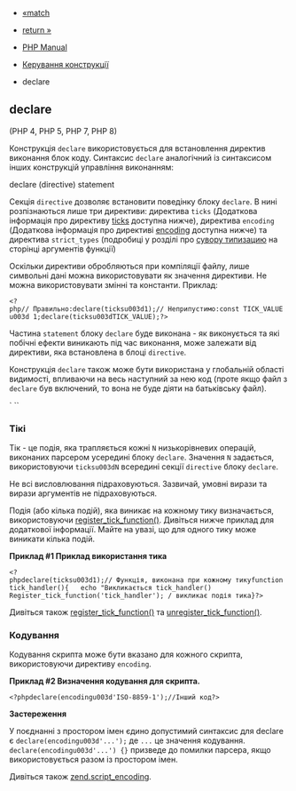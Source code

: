 - [«match](control-structures.match.md)
- [return »](function.return.md)

- [PHP Manual](index.md)
- [Керування конструкції](language.control-structures.md)
- declare

## declare

(PHP 4, PHP 5, PHP 7, PHP 8)

Конструкція `declare` використовується для встановлення директив виконання
блок коду. Синтаксис `declare` аналогічний із синтаксисом інших
конструкцій управління виконанням:

declare (directive)
statement

Секція `directive` дозволяє встановити поведінку блоку `declare`. В
нині розпізнаються лише три директиви: директива `ticks`
(Додаткова інформація про директиву
[ticks](control-structures.declare.md#control-structures.declare.ticks)
доступна нижче), директива `encoding` (Додаткова інформація про
директиві
[encoding](control-structures.declare.md#control-structures.declare.encoding)
доступна нижче) та директива `strict_types` (подробиці у розділі про
[сувору типизацию](language.types.declarations.md#language.types.declarations.strict)
на сторінці аргументів функції)

Оскільки директиви обробляються при компіляції файлу, лише
символьні дані можна використовувати як значення директиви. Не можна
використовувати змінні та константи. Приклад:

` <?php// Правильно:declare(ticksu003d1);// Неприпустимо:const TICK_VALUE u003d 1;declare(ticksu003dTICK_VALUE);?> `

Частина `statement` блоку `declare` буде виконана - як виконується та
які побічні ефекти виникають під час виконання, може залежати від
директиви, яка встановлена в блоці `directive`.

Конструкція `declare` також може бути використана у глобальній області
видимості, впливаючи на весь наступний за нею код (проте якщо файл з
`declare` був включений, то вона не буде діяти на батьківську
файл).

`<?php//це то те саме:// можна так:declare(ticksu003d1) {    // інші дії}// або так:declare(ticksu003d1);// інші дії?> ``

### Тікі

Тік - це подія, яка трапляється кожні `N` низькорівневих операцій,
виконаних парсером усередині блоку `declare`. Значення `N` задається,
використовуючи `ticksu003dN` всередині секції `directive` блоку `declare`.

Не всі висловлювання підраховуються. Зазвичай, умовні вирази та вирази
аргументів не підраховуються.

Подія (або кілька подій), яка виникає на кожному тику
визначається, використовуючи
[register_tick_function()](function.register-tick-function.md).
Дивіться нижче приклад для додаткової інформації. Майте на увазі, що
для одного тику може виникати кілька подій.

**Приклад #1 Приклад використання тика**

` <?phpdeclare(ticksu003d1);// Функція, виконана при кожному тикуfunction tick_handler(){   echo "Викликається tick_handler()
Register_tick_function('tick_handler'); / викликає подія тика}?> `

Дивіться також
[register_tick_function()](function.register-tick-function.md) та
[unregister_tick_function()](function.unregister-tick-function.md).

### Кодування

Кодування скрипта може бути вказано для кожного скрипта, використовуючи
директиву `encoding`.

**Приклад #2 Визначення кодування для скрипта.**

`<?phpdeclare(encodingu003d'ISO-8859-1');//Інший код?> `

**Застереження**

У поєднанні з простором імен єдино допустимий синтаксис для
declare є `declare(encodingu003d'...');` де `...` це значення
кодування. `declare(encodingu003d'...') {}` призведе до помилки парсера, якщо
використовується разом із простором імен.

Дивіться також
[zend.script_encoding](ini.core.md#ini.zend.script-encoding).
